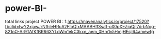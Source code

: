 # power-BI-

total links project POWER BI :
1.https://mavenanalytics.io/project/17520?fbclid=IwY2xjawJrNfhleHRuA2FlbQIxMAABHl1Ssa1-oX0pXEZiqQjI7drbNog-821nO-Ar9TAfKfBRR6XYLoWm1ekC3kxn_aem_0Hm1v5HmjHEsjl64amewfg
